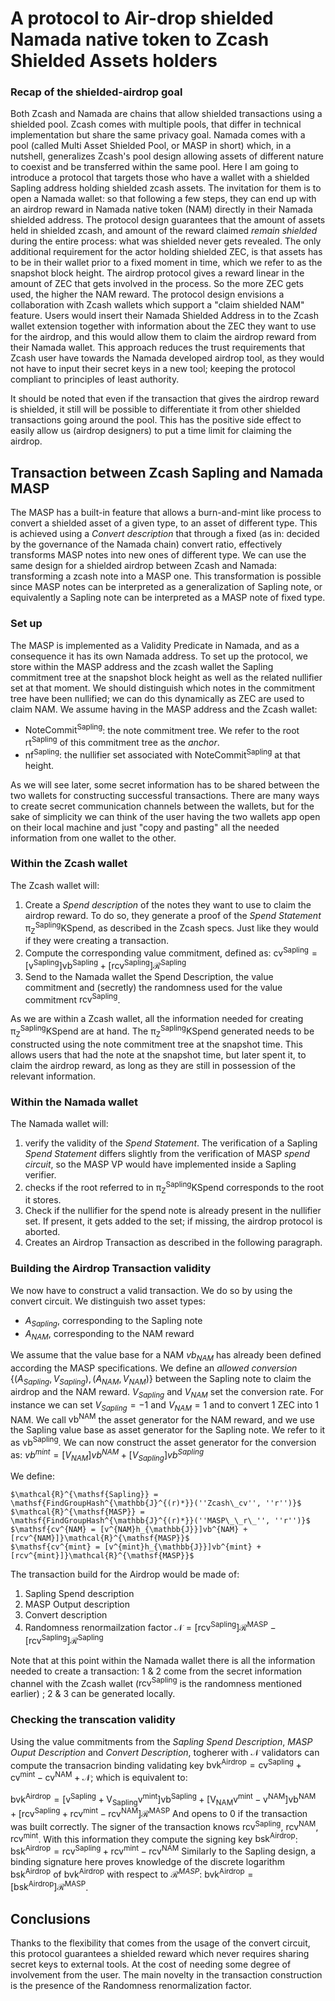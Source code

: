 # A protocol to Air-drop shielded Namada native token to Zcash Shielded Assets holders

### Recap of the shielded-airdrop goal

Both Zcash and Namada are chains that allow shielded transactions using a shielded pool. Zcash comes with multiple pools, that differ in technical implementation but share the same privacy goal. Namada comes with a pool (called Multi Asset Shielded Pool, or MASP in short) which, in a nutshell, generalizes Zcash's pool design allowing assets of different nature to coexist and be transferred within the same pool. 
Here I am going to introduce a protocol that targets those who have a wallet with a shielded Sapling address holding shielded zcash assets. The invitation for them is to open a Namada wallet: so that following a few steps, they can end up with an airdrop reward in Namada native token (NAM) directly in their Namada shielded address.
The protocol design guarantees that the amount of assets held in shielded zcash, and amount of the reward claimed _remain shielded_ during the entire process: what was shielded never gets revealed. 
The only additional requirement for the actor holding shielded ZEC, is that assets has to be in their wallet prior to a fixed moment in time, which we refer to as the snapshot block height. 
The airdrop protocol gives a reward linear in the amount of ZEC that gets involved in the process. So the more ZEC gets used, the higher the NAM reward.
The protocol design envisions a collaboration with Zcash wallets which support a "claim shielded NAM" feature. Users would insert their Namada Shielded Address in to the Zcash wallet extension together with information about the ZEC they want to use for the airdrop, and this would allow them to claim the airdrop reward from their Namada wallet. This approach reduces the trust requirements that Zcash user have towards the Namada developed airdrop tool, as they would not have to input their secret keys in a new tool; keeping the protocol compliant to principles of least authority.

It should be noted that even if the transaction that gives the airdrop reward is shielded, it still will be possible to differentiate it from other shielded transactions going around the pool. This has the positive side effect to easily allow us (airdrop designers) to put a time limit for claiming the airdrop.

## Transaction between Zcash Sapling and Namada MASP
The MASP has a built-in feature that allows a burn-and-mint like process to convert a shielded asset of a given type, to an asset of different type. This is achieved using a _Convert description_ that through a fixed (as in: decided by the governance of the Namada chain) convert ratio, effectively transforms MASP notes into new ones of different type. We can use the same design for a shielded airdrop between Zcash and Namada: transforming a zcash note into a MASP one. This transformation is possible since MASP notes can be interpreted as a generalization of Sapling note, or equivalently a Sapling note can be interpreted as a MASP note of fixed type.
### Set up
The MASP is implemented as a Validity Predicate in Namada, and as a consequence it has its own Namada address. To set up the protocol, we store within the MASP address and the zcash wallet the Sapling commitment tree at the snapshot block height as well as the related nullifier set at that moment. We should distinguish which notes in the commitment tree have been nullified; we can do this dynamically as ZEC are used to claim NAM. We assume having in the MASP address and the Zcash wallet:
* $\mathsf{NoteCommit^{Sapling}}$: the note commitment tree. We refer to the root $\mathsf{rt^{Sapling}}$ of this commitment tree as the _anchor_.
* $\mathsf{nf^{Sapling}}$: the nullifier set  associated with $\mathsf{NoteCommit^{Sapling}}$ at that height.

As we will see later, some secret information has to be shared between the two wallets for constructing successful transactions. There are many ways to create secret communication channels between the wallets, but for the sake of simplicity we can think of the user having the two wallets app open on their local machine and just "copy and pasting" all the needed information from one wallet to the other. 

### Within the Zcash wallet 
The Zcash wallet will:
1. Create a _Spend description_ of the notes they want to use to claim the airdrop reward. To do so, they generate a proof of the _Spend Statement_ $\mathsf{\pi^{Sapling}_ZKSpend},$  as described in the Zcash specs. Just like they would if they were creating a transaction. 
2. Compute the corresponding value commitment, defined as: $\mathsf{cv^{Sapling} = [v^{Sapling}]vb^{Sapling} +[rcv^{Sapling}]}\mathcal{R}^{\mathsf{Sapling}}$
3. Send to the Namada wallet the Spend Description, the value commitment and (secretly) the randomness used for the value commitment $\mathsf{rcv^{Sapling}}$.

As we are within a Zcash wallet, all the information needed for creating $\mathsf{\pi^{Sapling}_ZKSpend}$ are at hand. The $\mathsf{\pi^{Sapling}_ZKSpend}$ generated needs to be constructed using the note commitment tree at the snapshot time. This allows users that had the note at the snapshot time, but later spent it, to claim the airdrop reward, as long as they are still in possession of the relevant information.

### Within the Namada wallet
The Namada wallet will:
1. verify the validity of the _Spend Statement_. The verification of a Sapling _Spend Statement_ differs slightly from the verification of MASP _spend circuit_, so the MASP VP would have implemented inside a Sapling verifier.
2. checks if the root referred to in $\mathsf{\pi^{Sapling}_ZKSpend}$ corresponds to the root it stores. 
3. Check if the nullifier for the spend note is already present in the nullifier set. If present, it gets added to the set; if missing, the airdrop protocol is aborted.
5. Creates an Airdrop Transaction as described in the following paragraph.

### Building the Airdrop Transaction validity
We now have to construct a valid transaction. We do so by using the convert circuit. We distinguish two asset types:
* $A_{Sapling}$, corresponding to the Sapling note
* $A_{NAM}$, corresponding to the NAM reward

We assume that the value base for a NAM $vb_{NAM}$ has already been defined according the MASP specifications. We define an _allowed conversion_ ${\{(A_{Sapling}, V_{Sapling}), (A_{NAM}, V_{NAM})\}}$ between the Sapling note to claim the airdrop and the NAM reward. ${V_{Sapling}}$ and $V_{NAM}$ set the conversion rate. For instance we can set $V_{Sapling} = -1$ and $V_{NAM} = 1$ and  to convert 1 ZEC into 1 NAM.
We call $\mathsf{vb^{NAM}}$ the asset generator for the NAM reward, and we use the Sapling value base as asset generator for the Sapling note. We refer to it as $\mathsf{vb^{Sapling}}$. We can now construct the asset generator for the conversion as:
$vb^{mint} = [V_{NAM}]vb^{NAM}+[V_{Sapling}]vb^{Sapling}$

We define:
```
$\mathcal{R}^{\mathsf{Sapling}} = \mathsf{FindGroupHash^{\mathbb{J}^{(r)*}}(''Zcash\_cv'', ''r'')}$
$\mathcal{R}^{\mathsf{MASP}} = \mathsf{FindGroupHash^{\mathbb{J}^{(r)*}}(''MASP\_\_r\_'', ''r'')}$
$\mathsf{cv^{NAM} = [v^{NAM}h_{\mathbb{J}}]vb^{NAM} +[rcv^{NAM}]}\mathcal{R}^{\mathsf{MASP}}$
$\mathsf{cv^{mint} = [v^{mint}h_{\mathbb{J}}]vb^{mint} +[rcv^{mint}]}\mathcal{R}^{\mathsf{MASP}}$
```
The transaction build for the Airdrop would be made of:
1. Sapling Spend description
2. MASP Output description 
3. Convert description
4. Randomness renormailzation factor $\mathsf{\mathcal{N} = [rcv^{Sapling}]\mathcal{R}^{MASP} - [rcv^{Sapling}]\mathcal{R}^{Sapling} }$

Note that at this point within the Namada wallet there is all the information needed to create a transaction: 1 & 2 come from the secret information channel with the Zcash wallet ($\mathsf{rcv^{Sapling}}$ is the randomness mentioned earlier) ; 2 & 3 can be generated locally.

### Checking the transcation validity
Using the value commitments from the _Sapling Spend Description_, _MASP Ouput Description_ and _Convert Description_, togherer with $\mathcal{N}$ validators can compute the transacrion binding validating key $\mathsf{bvk^{Airdrop} = cv^{Sapling}+cv^{mint} - cv^{NAM} + \mathcal{N}}$; which is equivalent to:

$\mathsf{bvk^{Airdrop} =[v^{Sapling}+V_{Sapling}v^{mint}]vb^{Sapling}+[V_{NAM}v^{mint}-v^{NAM}]vb^{NAM}+[rcv^{Sapling} +rcv^{mint}-rcv^{NAM}]\mathcal{R}^{MASP}}$
And opens to $0$ if the transaction was built correctly. 
The signer of the transaction knows $\mathsf{rcv^{Sapling}}$, $\mathsf{rcv^{NAM}}$, $\mathsf{rcv^{mint}}$. With this information they compute the signing key $\mathsf{bsk^{Airdrop}}$:
$\mathsf{bsk^{Airdrop} = rcv^{Sapling} +rcv^{mint}-rcv^{NAM}}$
Similarly to the Sapling design, a binding signature here proves knowledge of the discrete logarithm $\mathsf{bsk^{Airdrop}}$ of $\mathsf{bvk^{Airdrop}}$ with respect to $\mathcal{R}^{MASP}$: $\mathsf{bvk^{Airdrop} = [bsk^{Airdrop}]\mathcal{R}^{MASP}}$. 

## Conclusions 

Thanks to the flexibility that comes from the usage of  the convert circuit, this protocol guarantees a shielded reward which never requires sharing secret keys to external tools. At the cost of needing some degree of involvement from the user. The main novelty in the transaction construction is the presence of the Randomness renormalization factor. 


